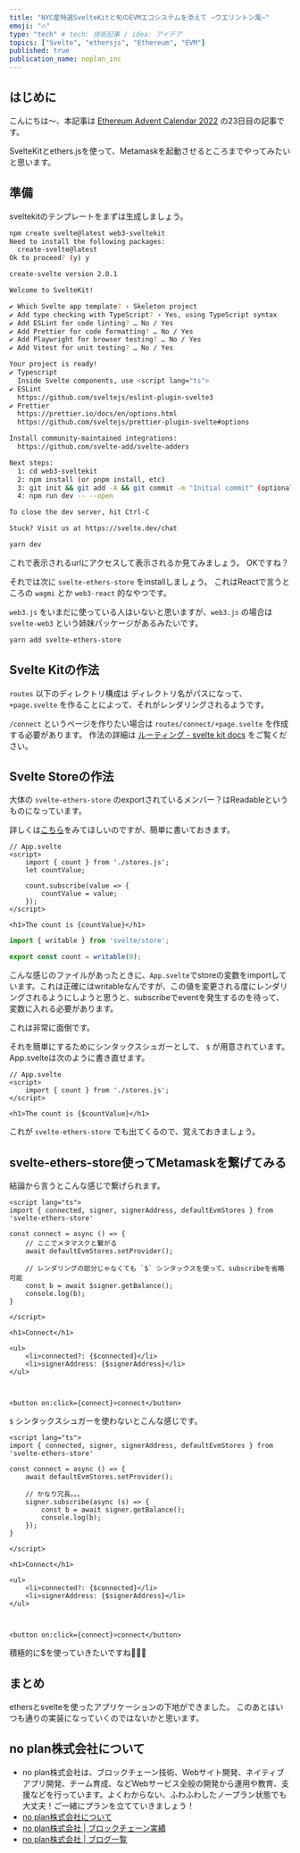 ```yaml
---
title: "NYC産特選SvelteKitと旬のEVMエコシステムを添えて ~ウエリントン風~"
emoji: "🔥"
type: "tech" # tech: 技術記事 / idea: アイデア
topics: ["Svelte", "ethersjs", "Ethereum", "EVM"]
published: true
publication_name: noplan_inc
---
```


## はじめに

こんにちは〜、本記事は [Ethereum Advent Calendar 2022](https://qiita.com/advent-calendar/2022/ethereum) の23日目の記事です。

SvelteKitとethers.jsを使って、Metamaskを起動させるところまでやってみたいと思います。


## 準備
sveltekitのテンプレートをまずは生成しましょう。

```bash
npm create svelte@latest web3-sveltekit
Need to install the following packages:
  create-svelte@latest
Ok to proceed? (y) y

create-svelte version 2.0.1

Welcome to SvelteKit!

✔ Which Svelte app template? › Skeleton project
✔ Add type checking with TypeScript? › Yes, using TypeScript syntax
✔ Add ESLint for code linting? … No / Yes
✔ Add Prettier for code formatting? … No / Yes
✔ Add Playwright for browser testing? … No / Yes
✔ Add Vitest for unit testing? … No / Yes

Your project is ready!
✔ Typescript
  Inside Svelte components, use <script lang="ts">
✔ ESLint
  https://github.com/sveltejs/eslint-plugin-svelte3
✔ Prettier
  https://prettier.io/docs/en/options.html
  https://github.com/sveltejs/prettier-plugin-svelte#options

Install community-maintained integrations:
  https://github.com/svelte-add/svelte-adders

Next steps:
  1: cd web3-sveltekit
  2: npm install (or pnpm install, etc)
  3: git init && git add -A && git commit -m "Initial commit" (optional)
  4: npm run dev -- --open

To close the dev server, hit Ctrl-C

Stuck? Visit us at https://svelte.dev/chat
```

```bash
yarn dev
```

これで表示されるurlにアクセスして表示されるか見てみましょう。
OKですね？

それでは次に `svelte-ethers-store` をinstallしましょう。
これはReactで言うところの `wagmi` とか `web3-react` 的なやつです。

`web3.js` をいまだに使っている人はいないと思いますが、`web3.js` の場合は `svelte-web3` という姉妹パッケージがあるみたいです。

```bash
yarn add svelte-ethers-store
```

## Svelte Kitの作法
`routes` 以下のディレクトリ構成は ディレクトリ名がパスになって、 `+page.svelte` を作ることによって、それがレンダリングされるようです。

`/connect` というページを作りたい場合は `routes/connect/+page.svelte` を作成する必要があります。
作法の詳細は [ルーティング - svelte kit docs](https://kit.svelte.jp/docs/routing) をご覧ください。

## Svelte Storeの作法
大体の `svelte-ethers-store` のexportされているメンバー？はReadableというものになっています。

詳しくは[こちら](https://svelte.jp/tutorial/auto-subscriptions)をみてほしいのですが、簡単に書いておきます。

```svelte
// App.svelte
<script>
	import { count } from './stores.js';
	let countValue;

	count.subscribe(value => {
		countValue = value;
	});
</script>

<h1>The count is {countValue}</h1>
```

```js
import { writable } from 'svelte/store';

export const count = writable(0);
```

こんな感じのファイルがあったときに、`App.svelte`でstoreの変数をimportしています。これは正確にはwritableなんですが、この値を変更される度にレンダリングされるようにしようと思うと、subscribeでeventを発生するのを待って、変数に入れる必要があります。

これは非常に面倒です。

それを簡単にするためにシンタックスシュガーとして、 `$` が用意されています。
App.svelteは次のように書き直せます。


```svelte
// App.svelte
<script>
	import { count } from './stores.js';
</script>

<h1>The count is {$countValue}</h1>
```

これが `svelte-ethers-store` でも出てくるので、覚えておきましょう。


## svelte-ethers-store使ってMetamaskを繋げてみる

結論から言うとこんな感じで繋げられます。

```svelte
<script lang="ts">
import { connected, signer, signerAddress, defaultEvmStores } from 'svelte-ethers-store'

const connect = async () => {
    // ここでメタマスクと繋がる
    await defaultEvmStores.setProvider();

    // レンダリングの部分じゃなくても `$` シンタックスを使って、subscribeを省略可能
    const b = await $signer.getBalance();
    console.log(b);
}

</script>

<h1>Connect</h1>

<ul>
    <li>connected?: {$connected}</li>
    <li>signerAddress: {$signerAddress}</li>
</ul>



<button on:click={connect}>connect</button>
```

`$` シンタックスシュガーを使わないとこんな感じです。

```svelte
<script lang="ts">
import { connected, signer, signerAddress, defaultEvmStores } from 'svelte-ethers-store'

const connect = async () => {
    await defaultEvmStores.setProvider();

    // かなり冗長。。。
    signer.subscribe(async (s) => {
        const b = await signer.getBalance();
        console.log(b);
    });
}

</script>

<h1>Connect</h1>

<ul>
    <li>connected?: {$connected}</li>
    <li>signerAddress: {$signerAddress}</li>
</ul>



<button on:click={connect}>connect</button>
```

積極的に$を使っていきたいですね🤑🤑🤑

## まとめ
ethersとsvelteを使ったアプリケーションの下地ができました。
このあとはいつも通りの実装になっていくのではないかと思います。

## no plan株式会社について
- no plan株式会社は、ブロックチェーン技術、Webサイト開発、ネイティブアプリ開発、チーム育成、などWebサービス全般の開発から運用や教育、支援などを行っています。よくわからない、ふわふわしたノープラン状態でも大丈夫！ご一緒にプランを立てていきましょう！
- [no plan株式会社について](https://noplan-inc.com)
- [no plan株式会社 | ブロックチェーン実績](https://noplan-inc.com/blockchain)
- [no plan株式会社 | ブログ一覧](https://noplan-inc.com/blog)